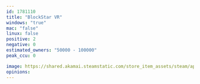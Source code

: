 ```yaml
---
id: 1781110
title: "BlockStar VR"
windows: "true"
mac: "false"
linux: false
positive: 2
negative: 0
estimated_owners: "50000 - 100000"
peak_ccu: 0

image: https://shared.akamai.steamstatic.com/store_item_assets/steam/apps/1781110/header.jpg?t=1713945606
opinions:
---
```

